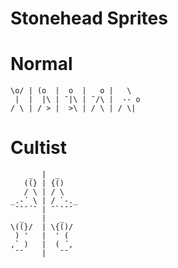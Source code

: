 # Stonehead Sprites

# Normal

```
\o/ | (o  |  o  |   o |   \
 |  |  |\ | ¯|\ | ¯/\ |  -- o
/ \ | / > |  >\ | / \ | / \|
```

# Cultist

```
    _  |  _    
   ((} | {()   
   / \ | / \   
_.-´ \ | / `-._
 ¯¯¯´¯ | ¯`¯¯¯ 
  _    |   _  
\((}/  | \{()/
 ) '   |  ' ( 
,` )   |  ( ´,
 ¯¯    |   ¯¯ 
```